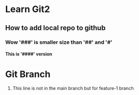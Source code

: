 # Learn Git2

## How to add local repo to github

### Wow '###' is smaller size than '##' and '#'

#### This is '####' version


# Git Branch
1. This line is not in the main branch but for feature-1 branch